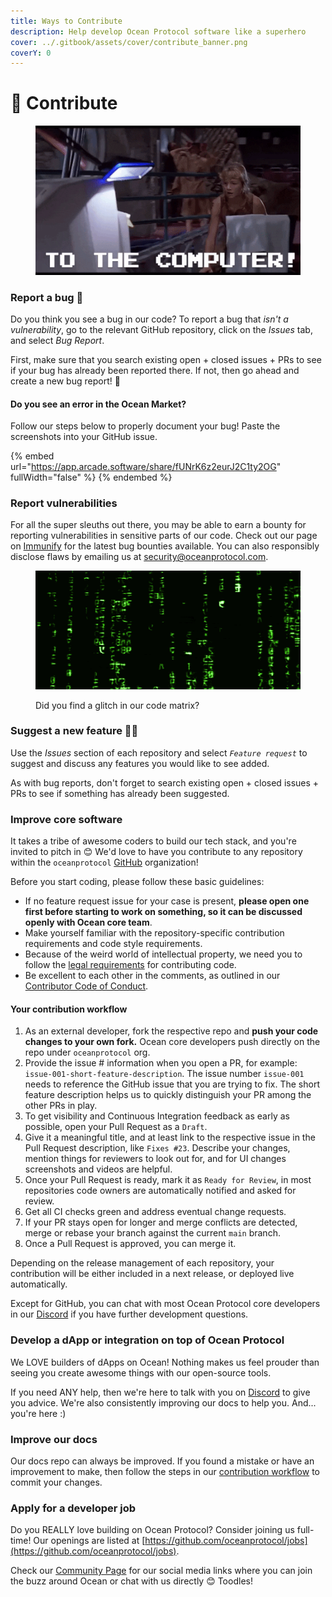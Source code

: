 ```yaml
---
title: Ways to Contribute
description: Help develop Ocean Protocol software like a superhero
cover: ../.gitbook/assets/cover/contribute_banner.png
coverY: 0
---
```


# 🤝 Contribute

<figure><img src="../.gitbook/assets/gif/to-the-computer.gif" alt=""><figcaption></figcaption></figure>

### Report a bug 🐞

Do you think you see a bug in our code? To report a bug that _isn't a vulnerability_, go to the relevant GitHub repository, click on the _Issues_ tab, and select _Bug Report_.

First, make sure that you search existing open + closed issues + PRs to see if your bug has already been reported there. If not, then go ahead and create a new bug report! 🦸

#### Do you see an error in the Ocean Market?

Follow our steps below to properly document your bug! Paste the screenshots into your GitHub issue.

{% embed url="https://app.arcade.software/share/fUNrK6z2eurJ2C1ty2OG" fullWidth="false" %}
{% endembed %}

### Report vulnerabilities

For all the super sleuths out there, you may be able to earn a bounty for reporting vulnerabilities in sensitive parts of our code. Check out our page on [Immunify](https://immunefi.com/bounty/oceanprotocol/) for the latest bug bounties available. You can also responsibly disclose flaws by emailing us at [security@oceanprotocol.com](mailto:security@oceanprotocol.com).

<figure><img src="../.gitbook/assets/gif/matrix-code.gif" alt=""><figcaption><p>Did you find a glitch in our code matrix?</p></figcaption></figure>

### Suggest a new feature 🤔💭

Use the _Issues_ section of each repository and select _`Feature request`_ to suggest and discuss any features you would like to see added.

As with bug reports, don't forget to search existing open + closed issues + PRs to see if something has already been suggested.

### Improve core software

It takes a tribe of awesome coders to build our tech stack, and you're invited to pitch in 😊 We'd love to have you contribute to any repository within the `oceanprotocol` [GitHub](https://github.com/oceanprotocol) organization!

Before you start coding, please follow these basic guidelines:

* If no feature request issue for your case is present, **please open one first before starting to work on something, so it can be discussed openly with Ocean core team**.
* Make yourself familiar with the repository-specific contribution requirements and code style requirements.
* Because of the weird world of intellectual property, we need you to follow the [legal requirements](legal-reqs.md) for contributing code.
* Be excellent to each other in the comments, as outlined in our [Contributor Code of Conduct](code-of-conduct.md).

#### Your contribution workflow

1. As an external developer, fork the respective repo and **push your code changes to your own fork.** Ocean core developers push directly on the repo under `oceanprotocol` org.
2. Provide the issue # information when you open a PR, for example: `issue-001-short-feature-description`. The issue number `issue-001` needs to reference the GitHub issue that you are trying to fix. The short feature description helps us to quickly distinguish your PR among the other PRs in play.
3. To get visibility and Continuous Integration feedback as early as possible, open your Pull Request as a `Draft`.
4. Give it a meaningful title, and at least link to the respective issue in the Pull Request description, like `Fixes #23`. Describe your changes, mention things for reviewers to look out for, and for UI changes screenshots and videos are helpful.
5. Once your Pull Request is ready, mark it as `Ready for Review`, in most repositories code owners are automatically notified and asked for review.
6. Get all CI checks green and address eventual change requests.
7. If your PR stays open for longer and merge conflicts are detected, merge or rebase your branch against the current `main` branch.
8. Once a Pull Request is approved, you can merge it.

Depending on the release management of each repository, your contribution will be either included in a next release, or deployed live automatically.

Except for GitHub, you can chat with most Ocean Protocol core developers in our [Discord](https://discord.gg/TnXjkR5) if you have further development questions.

### Develop a dApp or integration on top of Ocean Protocol

We LOVE builders of dApps on Ocean! Nothing makes us feel prouder than seeing you create awesome things with our open-source tools.

If you need ANY help, then we're here to talk with you on [Discord](https://discord.gg/TnXjkR5) to give you advice. We're also consistently improving our docs to help you. And... you're here :)

### Improve our docs

Our docs repo can always be improved. If you found a mistake or have an improvement to make, then follow the steps in our [contribution workflow](./#your-contribution-workflow) to commit your changes.

### Apply for a developer job

Do you REALLY love building on Ocean Protocol? Consider joining us full-time! Our openings are listed at [https://github.com/oceanprotocol/jobs](https://github.com/oceanprotocol/jobs).



Check our [Community Page](https://www.oceanprotocol.com/community) for our social media links where you can join the buzz around Ocean or chat with us directly 😊 Toodles!
